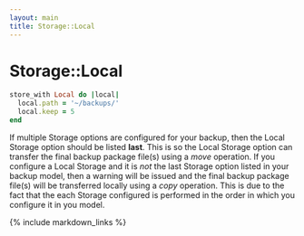 ```yaml
---
layout: main
title: Storage::Local
---
```


Storage::Local
==============

``` rb
store_with Local do |local|
  local.path = '~/backups/'
  local.keep = 5
end
```

If multiple Storage options are configured for your backup, then the Local Storage option should be listed **last**.
This is so the Local Storage option can transfer the final backup package file(s) using a _move_ operation.
If you configure a Local Storage and it is _not_ the last Storage option listed in your backup model, then a warning
will be issued and the final backup package file(s) will be transferred locally using a _copy_ operation. This is due to
the fact that the each Storage configured is performed in the order in which you configure it in you model.

{% include markdown_links %}
